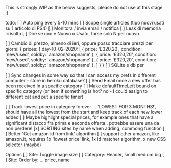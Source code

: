 This is strongly WIP as the below suggests, please do not use at this stage :)

todo:
[ ] Auto ping every 5-10 mins
[ ] Scope single articles (tipo nuovi usati su 1 articolo di PS4)
[ ] Monitora / invia email / notifica
[ ] Leak di memoria irrisolto
[ ] Dire se uno è Nuovo o Usato, forse solo N per nuovo

[ ] Cambio di prezzo, almeno di ieri, oppure posso tracciare prezzi per giorni:
{
    prices: {
        day-10-02-2020: [
            { price: '£320,20', condition: 'new/used', soldby: 'amazon/shopname' },
            { price: '£320,20', condition: 'new/used', soldby: 'amazon/shopname' },
            { price: '£320,20', condition: 'new/used', soldby: 'amazon/shopname' },
        ]
    }
}
[ ] SQLite e db per

[ ] Sync changes in some way so that I can access my prefs in different computer - store in heroku database?
[ ] Send Email once a new offer has been received in a specific category
[ ] Make defaultTimeLeft bound on specific category (or item if something is hot? no - I could assign to different cat and put a specific timer)


[ ] Track lowest price in category forever ... 'LOWEST FOR 3 MONTHS!', should have all the lowest from the start and keep track of each new lower added
[ ] Maybe highlight special prices, for example ones that have a significant distacco fra prima e seconda offerta.. potrebbe essere una da non perdere!
[x] SORTING sites by name when adding, commong function
[ ] Better 'Get amazon id from link' algorithm
[ ] support other amazon, like amazon.it, requires 1x 'lowest price' link, 1x id matcher algorithm, x new CSS selector (maybe)

Options
[ ] Site: Toggle image size
[ ] Category: Header, small medium big
[ ] Site: Order by: ... price, name